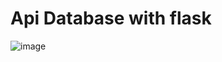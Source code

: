 # Api Database with flask
![image](https://user-images.githubusercontent.com/80607169/128318838-042f1c7d-09b2-4cd9-974e-77c25eefd47e.png)
